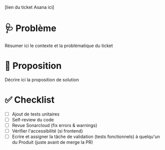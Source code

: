 [lien du ticket Asana ici]

# 🩺 Problème
Résumer ici le contexte et la problématique du ticket

# 💊 Proposition
Décrire ici la proposition de solution

# ✅ Checklist

- [ ] Ajout de tests unitaires
- [ ] Self-review du code
- [ ] Revue Sonarcloud (fix errors & warnings)
- [ ] Vérifier l'accessibilité (si frontend)
- [ ] Ecrire et assigner la tâche de validation (tests fonctionnels) à quelqu'un du Produit (juste avant de merge la PR)
